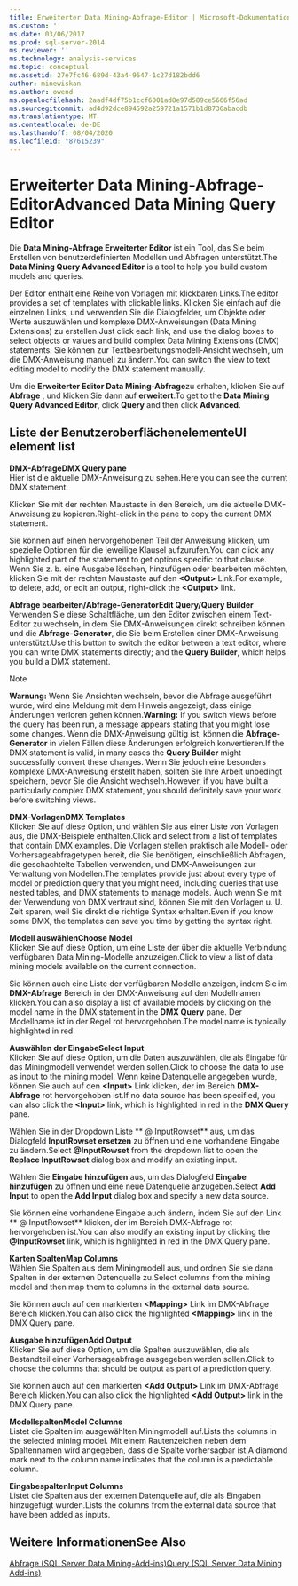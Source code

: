 ```yaml
---
title: Erweiterter Data Mining-Abfrage-Editor | Microsoft-Dokumentation
ms.custom: ''
ms.date: 03/06/2017
ms.prod: sql-server-2014
ms.reviewer: ''
ms.technology: analysis-services
ms.topic: conceptual
ms.assetid: 27e7fc46-689d-43a4-9647-1c27d182bdd6
author: minewiskan
ms.author: owend
ms.openlocfilehash: 2aadf4df75b1ccf6001ad8e97d589ce5666f56ad
ms.sourcegitcommit: ad4d92dce894592a259721a1571b1d8736abacdb
ms.translationtype: MT
ms.contentlocale: de-DE
ms.lasthandoff: 08/04/2020
ms.locfileid: "87615239"
---
```

# <a name="advanced-data-mining-query-editor"></a><span data-ttu-id="ee26f-102">Erweiterter Data Mining-Abfrage-Editor</span><span class="sxs-lookup"><span data-stu-id="ee26f-102">Advanced Data Mining Query Editor</span></span>
  <span data-ttu-id="ee26f-103">Die **Data Mining-Abfrage Erweiterter Editor** ist ein Tool, das Sie beim Erstellen von benutzerdefinierten Modellen und Abfragen unterstützt.</span><span class="sxs-lookup"><span data-stu-id="ee26f-103">The **Data Mining Query Advanced Editor** is a tool to help you build custom models and queries.</span></span>  
  
 <span data-ttu-id="ee26f-104">Der Editor enthält eine Reihe von Vorlagen mit klickbaren Links.</span><span class="sxs-lookup"><span data-stu-id="ee26f-104">The editor provides a set of templates with clickable links.</span></span> <span data-ttu-id="ee26f-105">Klicken Sie einfach auf die einzelnen Links, und verwenden Sie die Dialogfelder, um Objekte oder Werte auszuwählen und komplexe DMX-Anweisungen (Data Mining Extensions) zu erstellen.</span><span class="sxs-lookup"><span data-stu-id="ee26f-105">Just click each link, and use the dialog boxes to select objects or values and build complex Data Mining Extensions (DMX) statements.</span></span> <span data-ttu-id="ee26f-106">Sie können zur Textbearbeitungsmodell-Ansicht wechseln, um die DMX-Anweisung manuell zu ändern.</span><span class="sxs-lookup"><span data-stu-id="ee26f-106">You can switch the view to text editing model to modify the DMX statement manually.</span></span>  
  
 <span data-ttu-id="ee26f-107">Um die **Erweiterter Editor Data Mining-Abfrage**zu erhalten, klicken Sie auf **Abfrage** , und klicken Sie dann auf **erweitert**.</span><span class="sxs-lookup"><span data-stu-id="ee26f-107">To get to the **Data Mining Query Advanced Editor**, click **Query** and then click **Advanced**.</span></span>  
  
## <a name="ui-element-list"></a><span data-ttu-id="ee26f-108">Liste der Benutzeroberflächenelemente</span><span class="sxs-lookup"><span data-stu-id="ee26f-108">UI element list</span></span>  
 <span data-ttu-id="ee26f-109">**DMX-Abfrage**</span><span class="sxs-lookup"><span data-stu-id="ee26f-109">**DMX Query pane**</span></span>  
 <span data-ttu-id="ee26f-110">Hier ist die aktuelle DMX-Anweisung zu sehen.</span><span class="sxs-lookup"><span data-stu-id="ee26f-110">Here you can see the current DMX statement.</span></span>  
  
 <span data-ttu-id="ee26f-111">Klicken Sie mit der rechten Maustaste in den Bereich, um die aktuelle DMX-Anweisung zu kopieren.</span><span class="sxs-lookup"><span data-stu-id="ee26f-111">Right-click in the pane to copy the current DMX statement.</span></span>  
  
 <span data-ttu-id="ee26f-112">Sie können auf einen hervorgehobenen Teil der Anweisung klicken, um spezielle Optionen für die jeweilige Klausel aufzurufen.</span><span class="sxs-lookup"><span data-stu-id="ee26f-112">You can click any highlighted part of the statement to get options specific to that clause.</span></span> <span data-ttu-id="ee26f-113">Wenn Sie z. b. eine Ausgabe löschen, hinzufügen oder bearbeiten möchten, klicken Sie mit der rechten Maustaste auf den **\<Output>** Link.</span><span class="sxs-lookup"><span data-stu-id="ee26f-113">For example, to delete, add, or edit an output, right-click the **\<Output>** link.</span></span>  
  
 <span data-ttu-id="ee26f-114">**Abfrage bearbeiten/Abfrage-Generator**</span><span class="sxs-lookup"><span data-stu-id="ee26f-114">**Edit Query/Query Builder**</span></span>  
 <span data-ttu-id="ee26f-115">Verwenden Sie diese Schaltfläche, um den Editor zwischen einem Text-Editor zu wechseln, in dem Sie DMX-Anweisungen direkt schreiben können. und die **Abfrage-Generator**, die Sie beim Erstellen einer DMX-Anweisung unterstützt.</span><span class="sxs-lookup"><span data-stu-id="ee26f-115">Use this button to switch the editor between a text editor, where you can write DMX statements directly; and the **Query Builder**, which helps you build a DMX statement.</span></span>  
  
> [!NOTE]  
>  <span data-ttu-id="ee26f-116">**Warnung:** Wenn Sie Ansichten wechseln, bevor die Abfrage ausgeführt wurde, wird eine Meldung mit dem Hinweis angezeigt, dass einige Änderungen verloren gehen können.</span><span class="sxs-lookup"><span data-stu-id="ee26f-116">**Warning:** If you switch views before the query has been run, a message appears stating that you might lose some changes.</span></span> <span data-ttu-id="ee26f-117">Wenn die DMX-Anweisung gültig ist, können die **Abfrage-Generator** in vielen Fällen diese Änderungen erfolgreich konvertieren.</span><span class="sxs-lookup"><span data-stu-id="ee26f-117">If the DMX statement is valid, in many cases the **Query Builder** might successfully convert these changes.</span></span> <span data-ttu-id="ee26f-118">Wenn Sie jedoch eine besonders komplexe DMX-Anweisung erstellt haben, sollten Sie Ihre Arbeit unbedingt speichern, bevor Sie die Ansicht wechseln.</span><span class="sxs-lookup"><span data-stu-id="ee26f-118">However, if you have built a particularly complex DMX statement, you should definitely save your work before switching views.</span></span>  
  
 <span data-ttu-id="ee26f-119">**DMX-Vorlagen**</span><span class="sxs-lookup"><span data-stu-id="ee26f-119">**DMX Templates**</span></span>  
 <span data-ttu-id="ee26f-120">Klicken Sie auf diese Option, und wählen Sie aus einer Liste von Vorlagen aus, die DMX-Beispiele enthalten.</span><span class="sxs-lookup"><span data-stu-id="ee26f-120">Click and select from a list of templates that contain DMX examples.</span></span> <span data-ttu-id="ee26f-121">Die Vorlagen stellen praktisch alle Modell- oder Vorhersageabfragetypen bereit, die Sie benötigen, einschließlich Abfragen, die geschachtelte Tabellen verwenden, und DMX-Anweisungen zur Verwaltung von Modellen.</span><span class="sxs-lookup"><span data-stu-id="ee26f-121">The templates provide just about every type of model or prediction query that you might need, including queries that use nested tables, and DMX statements to manage models.</span></span> <span data-ttu-id="ee26f-122">Auch wenn Sie mit der Verwendung von DMX vertraut sind, können Sie mit den Vorlagen u. U. Zeit sparen, weil Sie direkt die richtige Syntax erhalten.</span><span class="sxs-lookup"><span data-stu-id="ee26f-122">Even if you know some DMX, the templates can save you time by getting the syntax right.</span></span>  
  
 <span data-ttu-id="ee26f-123">**Modell auswählen**</span><span class="sxs-lookup"><span data-stu-id="ee26f-123">**Choose Model**</span></span>  
 <span data-ttu-id="ee26f-124">Klicken Sie auf diese Option, um eine Liste der über die aktuelle Verbindung verfügbaren Data Mining-Modelle anzuzeigen.</span><span class="sxs-lookup"><span data-stu-id="ee26f-124">Click to view a list of data mining models available on the current connection.</span></span>  
  
 <span data-ttu-id="ee26f-125">Sie können auch eine Liste der verfügbaren Modelle anzeigen, indem Sie im **DMX-Abfrage** Bereich in der DMX-Anweisung auf den Modellnamen klicken.</span><span class="sxs-lookup"><span data-stu-id="ee26f-125">You can also display a list of available models by clicking on the model name in the DMX statement in the **DMX Query** pane.</span></span> <span data-ttu-id="ee26f-126">Der Modellname ist in der Regel rot hervorgehoben.</span><span class="sxs-lookup"><span data-stu-id="ee26f-126">The model name is typically highlighted in red.</span></span>  
  
 <span data-ttu-id="ee26f-127">**Auswählen der Eingabe**</span><span class="sxs-lookup"><span data-stu-id="ee26f-127">**Select Input**</span></span>  
 <span data-ttu-id="ee26f-128">Klicken Sie auf diese Option, um die Daten auszuwählen, die als Eingabe für das Miningmodell verwendet werden sollen.</span><span class="sxs-lookup"><span data-stu-id="ee26f-128">Click to choose the data to use as input to the mining model.</span></span> <span data-ttu-id="ee26f-129">Wenn keine Datenquelle angegeben wurde, können Sie auch auf den **\<Input>** Link klicken, der im Bereich **DMX-Abfrage** rot hervorgehoben ist.</span><span class="sxs-lookup"><span data-stu-id="ee26f-129">If no data source has been specified, you can also click the **\<Input>** link, which is highlighted in red in the **DMX Query** pane.</span></span>  
  
 <span data-ttu-id="ee26f-130">Wählen Sie in der Dropdown Liste \*\* \@ InputRowset\*\* aus, um das Dialogfeld **InputRowset ersetzen** zu öffnen und eine vorhandene Eingabe zu ändern.</span><span class="sxs-lookup"><span data-stu-id="ee26f-130">Select **\@InputRowset** from the dropdown list to open the **Replace InputRowset** dialog box and modify an existing input.</span></span>  
  
 <span data-ttu-id="ee26f-131">Wählen Sie **Eingabe hinzufügen** aus, um das Dialogfeld **Eingabe hinzufügen** zu öffnen und eine neue Datenquelle anzugeben.</span><span class="sxs-lookup"><span data-stu-id="ee26f-131">Select **Add Input** to open the **Add Input** dialog box and specify a new data source.</span></span>  
  
 <span data-ttu-id="ee26f-132">Sie können eine vorhandene Eingabe auch ändern, indem Sie auf den Link \*\* \@ InputRowset\*\* klicken, der im Bereich DMX-Abfrage rot hervorgehoben ist.</span><span class="sxs-lookup"><span data-stu-id="ee26f-132">You can also modify an existing input by clicking the **\@InputRowset** link, which is highlighted in red in the DMX Query pane.</span></span>  
  
 <span data-ttu-id="ee26f-133">**Karten Spalten**</span><span class="sxs-lookup"><span data-stu-id="ee26f-133">**Map Columns**</span></span>  
 <span data-ttu-id="ee26f-134">Wählen Sie Spalten aus dem Miningmodell aus, und ordnen Sie sie dann Spalten in der externen Datenquelle zu.</span><span class="sxs-lookup"><span data-stu-id="ee26f-134">Select columns from the mining model and then map them to columns in the external data source.</span></span>  
  
 <span data-ttu-id="ee26f-135">Sie können auch auf den markierten **\<Mapping>** Link im DMX-Abfrage Bereich klicken.</span><span class="sxs-lookup"><span data-stu-id="ee26f-135">You can also click the highlighted **\<Mapping>** link in the DMX Query pane.</span></span>  
  
 <span data-ttu-id="ee26f-136">**Ausgabe hinzufügen**</span><span class="sxs-lookup"><span data-stu-id="ee26f-136">**Add Output**</span></span>  
 <span data-ttu-id="ee26f-137">Klicken Sie auf diese Option, um die Spalten auszuwählen, die als Bestandteil einer Vorhersageabfrage ausgegeben werden sollen.</span><span class="sxs-lookup"><span data-stu-id="ee26f-137">Click to choose the columns that should be output as part of a prediction query.</span></span>  
  
 <span data-ttu-id="ee26f-138">Sie können auch auf den markierten **\<Add Output>** Link im DMX-Abfrage Bereich klicken.</span><span class="sxs-lookup"><span data-stu-id="ee26f-138">You can also click the highlighted **\<Add Output>** link in the DMX Query pane.</span></span>  
  
 <span data-ttu-id="ee26f-139">**Modellspalten**</span><span class="sxs-lookup"><span data-stu-id="ee26f-139">**Model Columns**</span></span>  
 <span data-ttu-id="ee26f-140">Listet die Spalten im ausgewählten Miningmodell auf.</span><span class="sxs-lookup"><span data-stu-id="ee26f-140">Lists the columns in the selected mining model.</span></span> <span data-ttu-id="ee26f-141">Mit einem Rautenzeichen neben dem Spaltennamen wird angegeben, dass die Spalte vorhersagbar ist.</span><span class="sxs-lookup"><span data-stu-id="ee26f-141">A diamond mark next to the column name indicates that the column is a predictable column.</span></span>  
  
 <span data-ttu-id="ee26f-142">**Eingabespalten**</span><span class="sxs-lookup"><span data-stu-id="ee26f-142">**Input Columns**</span></span>  
 <span data-ttu-id="ee26f-143">Listet die Spalten aus der externen Datenquelle auf, die als Eingaben hinzugefügt wurden.</span><span class="sxs-lookup"><span data-stu-id="ee26f-143">Lists the columns from the external data source that have been added as inputs.</span></span>  
  
## <a name="see-also"></a><span data-ttu-id="ee26f-144">Weitere Informationen</span><span class="sxs-lookup"><span data-stu-id="ee26f-144">See Also</span></span>  
 [<span data-ttu-id="ee26f-145">Abfrage &#40;SQL Server Data Mining-Add-ins&#41;</span><span class="sxs-lookup"><span data-stu-id="ee26f-145">Query &#40;SQL Server Data Mining Add-ins&#41;</span></span>](query-sql-server-data-mining-add-ins.md)  
  
  
